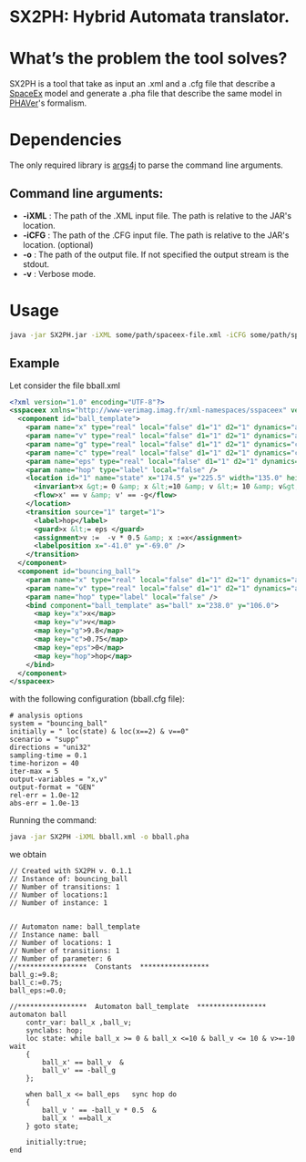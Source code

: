 # SX2PH: Hybrid Automata translator.

# What’s the problem the tool solves?
SX2PH is a tool that take as input an .xml and a .cfg file that describe a [SpaceEx](http://spaceex.imag.fr) model and generate a .pha file that describe the same model in [PHAVer](http://www-verimag.imag.fr/~frehse/phaver_web/)'s formalism.


# Dependencies
The only required library is [args4j](https://args4j.kohsuke.org) to parse the command line arguments.

## Command line arguments:

- **-iXML** : The path of the .XML input file. The path is relative to the JAR's location.
- **-iCFG** : The path of the .CFG input file. The path is relative to the JAR's location. (optional)
- **-o** : The path of the output file. If not specified the output stream is the stdout.
- **-v** : Verbose mode.

# Usage

```bash
java -jar SX2PH.jar -iXML some/path/spaceex-file.xml -iCFG some/path/spaceex-file.cfg -o /some/path/phaver-lite
```

## Example
Let consider the file bball.xml

```xml
<?xml version="1.0" encoding="UTF-8"?>
<sspaceex xmlns="http://www-verimag.imag.fr/xml-namespaces/sspaceex" version="0.2" math="SpaceEx">
  <component id="ball_template">
    <param name="x" type="real" local="false" d1="1" d2="1" dynamics="any" />
    <param name="v" type="real" local="false" d1="1" d2="1" dynamics="any" />
    <param name="g" type="real" local="false" d1="1" d2="1" dynamics="const" />
    <param name="c" type="real" local="false" d1="1" d2="1" dynamics="const" />
    <param name="eps" type="real" local="false" d1="1" d2="1" dynamics="const" />
    <param name="hop" type="label" local="false" />
    <location id="1" name="state" x="174.5" y="225.5" width="135.0" height="73.0">
      <invariant>x &gt;= 0 &amp; x &lt;=10 &amp; v &lt;= 10 &amp; v&gt;=-10</invariant>
      <flow>x' == v &amp; v' == -g</flow>
    </location>
    <transition source="1" target="1">
      <label>hop</label>
      <guard>x &lt;= eps </guard>
	  <assignment>v :=  -v * 0.5 &amp; x :=x</assignment>
      <labelposition x="-41.0" y="-69.0" />
    </transition>
  </component>
  <component id="bouncing_ball">
    <param name="x" type="real" local="false" d1="1" d2="1" dynamics="any" controlled="true" />
    <param name="v" type="real" local="false" d1="1" d2="1" dynamics="any" controlled="true" />
    <param name="hop" type="label" local="false" />
    <bind component="ball_template" as="ball" x="238.0" y="106.0">
      <map key="x">x</map>
      <map key="v">v</map>
      <map key="g">9.8</map>
      <map key="c">0.75</map>
      <map key="eps">0</map>
      <map key="hop">hop</map>
    </bind>
  </component>
</sspaceex>
```

with the following configuration (bball.cfg file):

```
# analysis options
system = "bouncing_ball"
initially = " loc(state) & loc(x==2) & v==0"
scenario = "supp"
directions = "uni32"
sampling-time = 0.1
time-horizon = 40
iter-max = 5
output-variables = "x,v"
output-format = "GEN"
rel-err = 1.0e-12
abs-err = 1.0e-13
```

Running the command:
```bash
java -jar SX2PH -iXML bball.xml -o bball.pha
```
we obtain 

```phaver
// Created with SX2PH v. 0.1.1
// Instance of: bouncing_ball
// Number of transitions: 1
// Number of locations:1
// Number of instance: 1


// Automaton name: ball_template
// Instance name: ball
// Number of locations: 1
// Number of transitions: 1
// Number of parameter: 6
//*****************  Constants  *****************
ball_g:=9.8;
ball_c:=0.75;
ball_eps:=0.0;

//*****************  Automaton ball_template  *****************
automaton ball
    contr_var: ball_x ,ball_v;
    synclabs: hop;
    loc state: while ball_x >= 0 & ball_x <=10 & ball_v <= 10 & v>=-10  wait
    {
        ball_x' == ball_v  &
        ball_v' == -ball_g 
    };

    when ball_x <= ball_eps   sync hop do
    {
        ball_v ' == -ball_v * 0.5  &
        ball_x ' ==ball_x 
    } goto state;

    initially:true;
end
```




